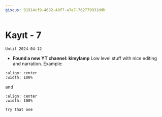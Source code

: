 ```yaml
---
giscus: 91914cf9-4682-48f7-a7e7-762779031ddb
---
```


# Kayıt - 7

`Until 2024-04-12`

- **Found a new YT channel: kimylamp** Low level stuff with nice editing and
  narration. Example:

```{youtube} hKXNr8oAkk8
:align: center
:width: 100%
```

and

```{youtube} d0gS5TXarXc
:align: center
:width: 100%
```

```{todo}
Try that one
```
